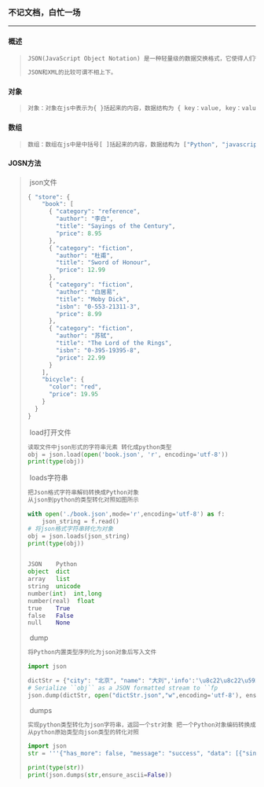 ### 不记文档，白忙一场

------

#### 概述

> ```python
> JSON(JavaScript Object Notation) 是一种轻量级的数据交换格式，它使得人们很容易的进行阅读和编写。同时也方便了机器进行解析和生成。适用于进行数据交互的场景，比如网站前台与后台之间的数据交互。
> 
> JSON和XML的比较可谓不相上下。
> ```

#### 对象

> ```python
> 对象：对象在js中表示为{ }括起来的内容，数据结构为 { key：value, key：value, ... }的键值对的结构，在面向对象的语言中，key为对象的属性，value为对应的属性值，所以很容易理解，取值方法为 对象.key 获取属性值，这个属性值的类型可以是数字、字符串、数组、对象这几种。
> ```

#### 数组

> ```python
> 数组：数组在js中是中括号[ ]括起来的内容，数据结构为 ["Python", "javascript", "C++", ...]，取值方式和所有语言中一样，使用索引获取，字段值的类型可以是 数字、字符串、数组、对象几种。
> ```

#### JOSN方法

> ​	json文件
>
> ```python
> { "store": {
>     "book": [ 
>       { "category": "reference",
>         "author": "李白",
>         "title": "Sayings of the Century",
>         "price": 8.95
>       },
>       { "category": "fiction",
>         "author": "杜甫",
>         "title": "Sword of Honour",
>         "price": 12.99
>       },
>       { "category": "fiction",
>         "author": "白居易",
>         "title": "Moby Dick",
>         "isbn": "0-553-21311-3",
>         "price": 8.99
>       },
>       { "category": "fiction",
>         "author": "苏轼",
>         "title": "The Lord of the Rings",
>         "isbn": "0-395-19395-8",
>         "price": 22.99
>       }
>     ],
>     "bicycle": {
>       "color": "red",
>       "price": 19.95
>     }
>   }
> }
> ```
>
> ​	load打开文件
>
> ```python
> 读取文件中json形式的字符串元素 转化成python类型
> obj = json.load(open('book.json', 'r', encoding='utf-8'))
> print(type(obj))
> ```
>
> ​	loads字符串
>
> ```python
> 把Json格式字符串解码转换成Python对象
> 从json到python的类型转化对照如图所示
> 
> with open('./book.json',mode='r',encoding='utf-8') as f:
>     json_string = f.read()
> # 将json格式字符串转化为对象
> obj = json.loads(json_string)
> print(type(obj))
> 
> 
> JSON    Python
> object  dict
> array   list
> string  unicode
> number(int)  int,long
> number(real)  float
> true    True
> false   False
> null    None
> ```
>
> ​	dump
>
> ```python
> 将Python内置类型序列化为json对象后写入文件
> 
> import json
> 
> dictStr = {"city": "北京", "name": "大刘",'info':'\u8c22\u8c22\u5927'}
> # Serialize ``obj`` as a JSON formatted stream to ``fp
> json.dump(dictStr, open("dictStr.json","w",encoding='utf-8'), ensure_ascii=False,)
> ```
>
> ​	dumps
>
> ```python
> 实现python类型转化为json字符串，返回一个str对象 把一个Python对象编码转换成Json字符串
> 从python原始类型向json类型的转化对照
> 
> import json
> str = '''{"has_more": false, "message": "success", "data": [{"single_mode": true, "abstract": "\u8c22\u8c22\u5927\u5bb6\u559c\u6b22\u6bcf\u65e5\u64b8"}]}'''
> 
> print(type(str))
> print(json.dumps(str,ensure_ascii=False))
> ```